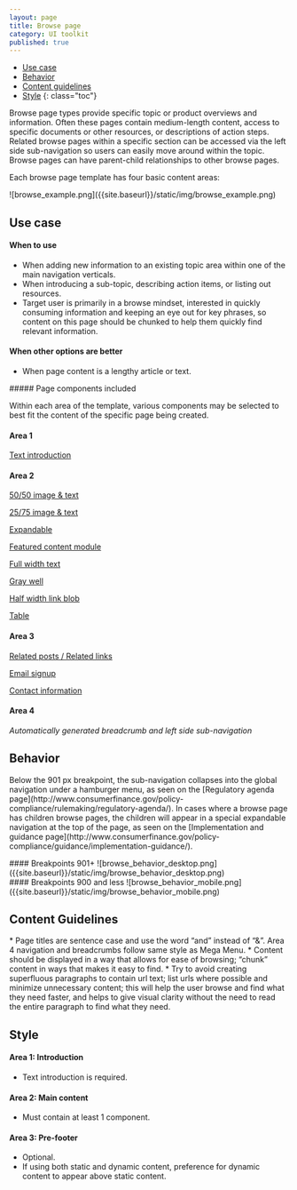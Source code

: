```yaml
---
layout: page
title: Browse page
category: UI toolkit
published: true
---
```


- [Use case](#use)
- [Behavior](#behavior)
- [Content guidelines](#content-guidelines)
- [Style](#style)
 {: class="toc"}
 
 <p>Browse page types provide specific topic or product overviews and information. Often these pages contain medium-length content, access to specific documents or other resources, or descriptions of action steps. Related browse pages within a specific section can be accessed via the left side sub-navigation so users can easily move around within the topic. Browse pages can have parent-child relationships to other browse pages.</p>
 
<p>Each browse page template has four basic content areas:</p>

<div class="content-50 content-first">
![browse_example.png]({{site.baseurl}}/static/img/browse_example.png)
</div>

<h2 id="use">Use case</h2>

<div class="content-67 content-first">

#### When to use
* When adding new information to an existing topic area within one of the main navigation verticals. 
* When introducing a sub-topic, describing action items, or listing out resources.
* Target user is primarily in a browse mindset, interested in quickly consuming information and keeping an eye out for key phrases, so content on this page should be chunked to help them quickly find relevant information.

#### When other options are better
* When page content is a lengthy article or text.
</div>

<div class="content-33 content-last">
##### Page components included
<p>Within each area of the template, various components may be selected to best fit the content of the specific page being created.</p>

#### Area 1

[Text introduction]()


#### Area 2

[50/50 image & text]()

[25/75 image & text]()

[Expandable]()

[Featured content module]()

[Full width text]()

[Gray well]()

[Half width link blob]()

[Table]()


#### Area 3

[Related posts / Related links]()

[Email signup]()

[Contact information]()

#### Area 4
*Automatically generated breadcrumb and left side sub-navigation*
</div>

<h2 id="behavior">Behavior</h2>
<p>Below the 901 px breakpoint, the sub-navigation collapses into the global navigation under a hamburger menu, as seen on the [Regulatory agenda page](http://www.consumerfinance.gov/policy-compliance/rulemaking/regulatory-agenda/). In cases where a browse page has children browse pages, the children will appear in a special expandable navigation at the top of the page, as seen on the [Implementation and guidance page](http://www.consumerfinance.gov/policy-compliance/guidance/implementation-guidance/).</p>

<div class="content-67 content-first">
#### Breakpoints 901+
![browse_behavior_desktop.png]({{site.baseurl}}/static/img/browse_behavior_desktop.png)
</div>

<div class="content-33 content-last">
#### Breakpoints 900 and less
![browse_behavior_mobile.png]({{site.baseurl}}/static/img/browse_behavior_mobile.png)
</div>

<h2 id="content-guidelines">Content Guidelines</h2>
* Page titles are sentence case and use the word “and” instead of “&”. Area 4 navigation and breadcrumbs follow same style as Mega Menu.
* Content should be displayed in a way that allows for ease of browsing; “chunk” content in ways that makes it easy to find. 
* Try to avoid creating superfluous paragraphs to contain url text; list urls where possible and minimize unnecessary content; this will help the user browse and find what they need faster, and helps to give visual clarity without the need to read the entire paragraph to find what they need. 

<h2 id="style">Style</h2>

#### Area 1: Introduction
* Text introduction is required. 

#### Area 2: Main content
* Must contain at least 1 component.

#### Area 3: Pre-footer
* Optional.
* If using both static and dynamic content, preference for dynamic content to appear above static content.
